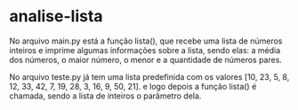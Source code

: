 # analise-lista

No arquivo main.py está a função lista(), que recebe uma lista de números inteiros e imprime algumas informações sobre a lista,
sendo elas: a média dos números, o maior número, o menor e a quantidade de números pares.

No arquivo teste.py já tem uma lista predefinida com os valores [10, 23, 5, 8, 12, 33, 42, 7, 19, 28, 3, 16, 9, 50, 21].
e logo depois a função lista() é chamada, sendo a lista de inteiros o parâmetro dela.
